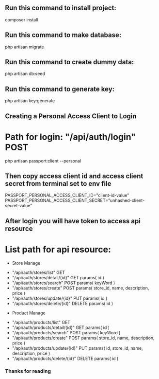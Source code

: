 ## Run this command to install project:
composer install

## Run this command to make database:
php artisan migrate 

## Run this command to create dummy data:
php artisan db:seed

## Run this command to generate key:
php artisan key:generate

## Creating a Personal Access Client to Login
# Path for login: "/api/auth/login" POST
php artisan passport:client --personal

## Then copy access client id and access client secret from terminal set to env file
PASSPORT_PERSONAL_ACCESS_CLIENT_ID="client-id-value"
PASSPORT_PERSONAL_ACCESS_CLIENT_SECRET="unhashed-client-secret-value"

## After login you will have token to access api resource
# List path for api resource:
- Store Manage
+ "/api/auth/stores/list"         GET
+ "/api/auth/stores/detail/{id}"  GET     params( id )
+ "/api/auth/stores/search"       POST    params( keyWord )
+ "/api/auth/stores/create"       POST    params( store_id, name, description, price )
+ "/api/auth/stores/update/{id}"  PUT     params( id )
+ "/api/auth/stores/delete/{id}"  DELETE  params( id )

- Product Manage
+ "/api/auth/products/list"         GET     
+ "/api/auth/products/detail/{id}"  GET     params( id )
+ "/api/auth/products/search"       POST    params( keyWord )
+ "/api/auth/products/create"       POST    params( store_id, name, description, price )
+ "/api/auth/products/update/{id}"  PUT     params( id, store_id, name, description, price )
+ "/api/auth/products/delete/{id}"  DELETE  params( id )

### Thanks for reading
